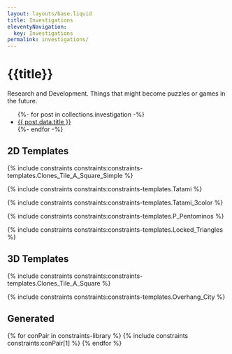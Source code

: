 ```yaml
---
layout: layouts/base.liquid
title: Investigations
eleventyNavigation:
  key: Investigations
permalink: investigations/
---
```

# {{title}}

Research and Development. Things that might become puzzles or games in the future.

<ul>
{%- for post in collections.investigation -%}
  <li><a href="{{ post.url }}">{{ post.data.title }}</a></li>
{%- endfor -%}
</ul>

## 2D Templates
{% include constraints constraints:constraints-templates.Clones_Tile_A_Square_Simple %}

{% include constraints constraints:constraints-templates.Tatami %}

{% include constraints constraints:constraints-templates.Tatami_3color %}

{% include constraints constraints:constraints-templates.P_Pentominos %}

{% include constraints constraints:constraints-templates.Locked_Triangles %}

## 3D Templates
{% include constraints constraints:constraints-templates.Clones_Tile_A_Square %}

{% include constraints constraints:constraints-templates.Overhang_City %}

## Generated
{% for conPair in constraints-library %}
{% include constraints constraints:conPair[1] %}
{% endfor %}
